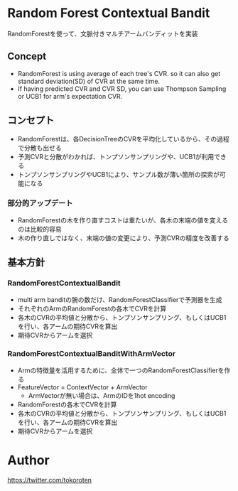 # Random Forest Contextual Bandit

RandomForestを使って、文脈付きマルチアームバンディットを実装

## Concept
- RandomForest is using average of each tree's CVR. so it can also get standard deviation(SD) of CVR at the same time.
- If having predicted CVR and CVR SD, you can use Thompson Sampling or UCB1 for arm's expectation CVR.

## コンセプト
- RandomForestは、各DecisionTreeのCVRを平均化しているから、その過程で分散も出せる
- 予測CVRと分散がわかれば、トンプソンサンプリングや、UCB1が利用できる
- トンプソンサンプリングやUCB1により、サンプル数が薄い箇所の探索が可能になる

### 部分的アップデート
- RandomForestの木を作り直すコストは重たいが、各木の末端の値を変えるのは比較的容易
- 木の作り直しではなく、末端の値の変更により、予測CVRの精度を改善する

## 基本方針
### RandomForestContextualBandit
- multi arm banditの腕の数だけ、RandomForestClassifierで予測器を生成
- それぞれのArmのRandomForestの各木でCVRを計算
- 各木のCVRの平均値と分散から、トンプソンサンプリング、もしくはUCB1を行い、各アームの期待CVRを算出
- 期待CVRからアームを選択

### RandomForestContextualBanditWithArmVector
- Armの特徴量を活用するために、全体で一つのRandomForestClassifierを作る
- FeatureVector = ContextVector + ArmVector
    - ArmVectorが無い場合は、ArmのIDを1hot encoding
- RandomForestの各木でCVRを計算
- 各木のCVRの平均値と分散から、トンプソンサンプリング、もしくはUCB1を行い、各アームの期待CVRを算出
- 期待CVRからアームを選択

# Author
https://twitter.com/tokoroten
